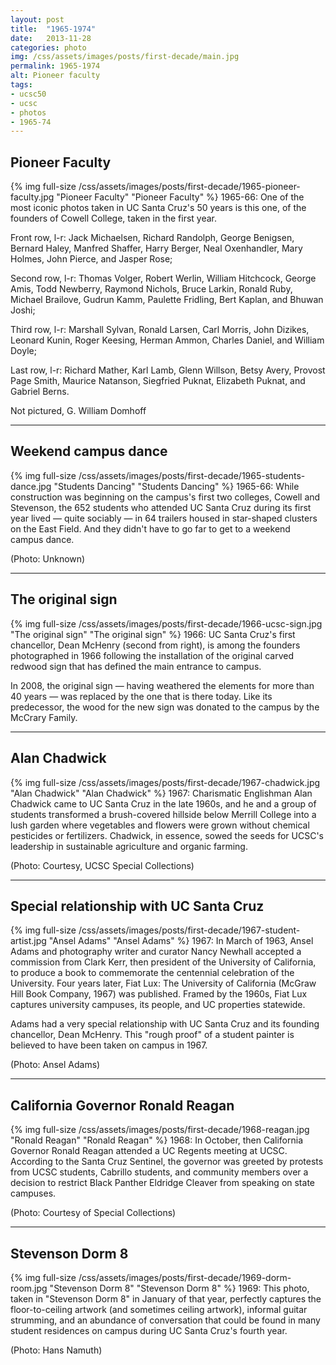 ```yaml
---
layout: post
title:  "1965-1974"
date:   2013-11-28
categories: photo
img: /css/assets/images/posts/first-decade/main.jpg
permalink: 1965-1974
alt: Pioneer faculty
tags: 
- ucsc50
- ucsc
- photos
- 1965-74
---
```

## Pioneer Faculty
{% img full-size /css/assets/images/posts/first-decade/1965-pioneer-faculty.jpg "Pioneer Faculty" "Pioneer Faculty" %}
1965-66: One of the most iconic photos taken in UC Santa Cruz's 50 years is this one, of the founders of Cowell College, taken in the first year.

Front row, l-r: Jack Michaelsen, Richard Randolph, George Benigsen, Bernard Haley, Manfred Shaffer, Harry Berger, Neal Oxenhandler, Mary Holmes, John Pierce, and Jasper Rose;

Second row, l-r: Thomas Volger, Robert Werlin, William Hitchcock, George Amis, Todd Newberry, Raymond Nichols, Bruce Larkin, Ronald Ruby, Michael Brailove, Gudrun Kamm, Paulette Fridling, Bert Kaplan, and Bhuwan Joshi;

Third row, l-r: Marshall Sylvan, Ronald Larsen, Carl Morris, John Dizikes, Leonard Kunin, Roger Keesing, Herman Ammon, Charles Daniel, and William Doyle;

Last row, l-r: Richard Mather, Karl Lamb, Glenn Willson, Betsy Avery, Provost Page Smith, Maurice Natanson, Siegfried Puknat, Elizabeth Puknat, and Gabriel Berns.

Not pictured, G. William Domhoff

***

## Weekend campus dance
{% img full-size /css/assets/images/posts/first-decade/1965-students-dance.jpg  "Students Dancing" "Students Dancing" %}
1965-66: While construction was beginning on the campus's first two colleges, Cowell and Stevenson, the 652 students who attended UC Santa Cruz during its first year lived — quite sociably — in 64 trailers housed in star-shaped clusters on the East Field. And they didn't have to go far to get to a weekend campus dance.

(Photo: Unknown)

***

## The original sign
{% img full-size /css/assets/images/posts/first-decade/1966-ucsc-sign.jpg  "The original sign" "The original sign" %}
1966: UC Santa Cruz's first chancellor, Dean McHenry (second from right), is among the founders photographed in 1966 following the installation of the original carved redwood sign that has defined the main entrance to campus.

In 2008, the original sign — having weathered the elements for more than 40 years — was replaced by the one that is there today. Like its predecessor, the wood for the new sign was donated to the campus by the McCrary Family.

***

## Alan Chadwick
{% img full-size /css/assets/images/posts/first-decade/1967-chadwick.jpg  "Alan Chadwick" "Alan Chadwick" %}
1967: Charismatic Englishman Alan Chadwick came to UC Santa Cruz in the late 1960s, and he and a group of students transformed a brush-covered hillside below Merrill College into a lush garden where vegetables and flowers were grown without chemical pesticides or fertilizers. Chadwick, in essence, sowed the seeds for UCSC's leadership in sustainable agriculture and organic farming.

(Photo: Courtesy, UCSC Special Collections)

***

## Special relationship with UC Santa Cruz
{% img full-size /css/assets/images/posts/first-decade/1967-student-artist.jpg  "Ansel Adams" "Ansel Adams" %}
1967: In March of 1963, Ansel Adams and photography writer and curator Nancy Newhall accepted a commission from Clark Kerr, then president of the University of California, to produce a book to commemorate the centennial celebration of the University. Four years later, Fiat Lux: The University of California (McGraw Hill Book Company, 1967) was published. Framed by the 1960s, Fiat Lux captures university campuses, its people, and UC properties statewide.

Adams had a very special relationship with UC Santa Cruz and its founding chancellor, Dean McHenry. This "rough proof" of a student painter is believed to have been taken on campus in 1967.

(Photo: Ansel Adams)

***

## California Governor Ronald Reagan
{% img full-size /css/assets/images/posts/first-decade/1968-reagan.jpg  "Ronald Reagan" "Ronald Reagan" %}
1968: In October, then California Governor Ronald Reagan attended a UC Regents meeting at UCSC. According to the Santa Cruz Sentinel, the governor was greeted by protests from UCSC students, Cabrillo students, and community members over a decision to restrict Black Panther Eldridge Cleaver from speaking on state campuses.

(Photo: Courtesy of Special Collections)

***

## Stevenson Dorm 8
{% img full-size /css/assets/images/posts/first-decade/1969-dorm-room.jpg  "Stevenson Dorm 8" "Stevenson Dorm 8" %}
1969: This photo, taken in "Stevenson Dorm 8" in January of that year, perfectly captures the floor-to-ceiling artwork (and sometimes ceiling artwork), informal guitar strumming, and an abundance of conversation that could be found in many student residences on campus during UC Santa Cruz's fourth year.

(Photo: Hans Namuth)